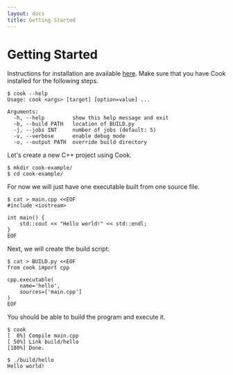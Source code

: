 ```yaml
---
layout: docs
title: Getting Started
---
```


# Getting Started

Instructions for installation are available [here](/installation/).
Make sure that you have Cook installed for the following steps.

```
$ cook --help
Usage: cook <args> [target] [option=value] ...

Arguments:
  -h, --help         show this help message and exit
  -b, --build PATH   location of BUILD.py
  -j, --jobs INT     number of jobs (default: 5)
  -v, --verbose      enable debug mode
  -o, --output PATH  override build directory
```

Let's create a new C++ project using Cook.

```
$ mkdir cook-example/ 
$ cd cook-example/
```

For now we will just have one executable built from one source file.

```
$ cat > main.cpp <<EOF
#include <iostream>

int main() {
    std::cout << "Hello world!" << std::endl;
}
EOF
```

Next, we will create the build script:

```
$ cat > BUILD.py <<EOF
from cook import cpp

cpp.executable(
    name='hello',
    sources=['main.cpp']
)
EOF
```

You should be able to build the program and execute it.

```
$ cook
[  0%] Compile main.cpp
[ 50%] Link build/hello
[100%] Done.

$ ./build/hello
Hello world!
```
